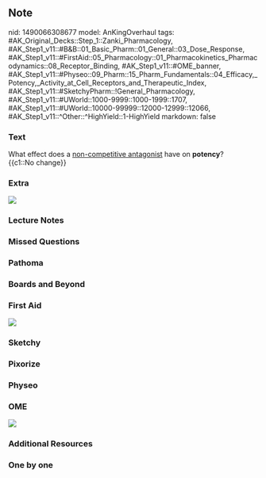 ## Note
nid: 1490066308677
model: AnKingOverhaul
tags: #AK_Original_Decks::Step_1::Zanki_Pharmacology, #AK_Step1_v11::#B&B::01_Basic_Pharm::01_General::03_Dose_Response, #AK_Step1_v11::#FirstAid::05_Pharmacology::01_Pharmacokinetics_Pharmacodynamics::08_Receptor_Binding, #AK_Step1_v11::#OME_banner, #AK_Step1_v11::#Physeo::09_Pharm::15_Pharm_Fundamentals::04_Efficacy,_Potency,_Activity_at_Cell_Receptors_and_Therapeutic_Index, #AK_Step1_v11::#SketchyPharm::!General_Pharmacology, #AK_Step1_v11::#UWorld::1000-9999::1000-1999::1707, #AK_Step1_v11::#UWorld::10000-99999::12000-12999::12066, #AK_Step1_v11::^Other::^HighYield::1-HighYield
markdown: false

### Text
<div>
  <div>
    What effect does a <u>non-competitive antagonist</u> have on
    <b>potency</b>?
  </div>
  <div>
    {{c1::No change}}
  </div>
</div>

### Extra
<img src="paste-381603549282764.jpg">

### Lecture Notes


### Missed Questions


### Pathoma


### Boards and Beyond


### First Aid
<img src="tmppxVfu_.png">

### Sketchy


### Pixorize


### Physeo


### OME
<div class="ome-widget">
  <a href="https://onlinemeded.org?ref=anki"><img src=
  "_OME_AnkiFlashcards_General_4.png"></a>
</div>

### Additional Resources


### One by one

